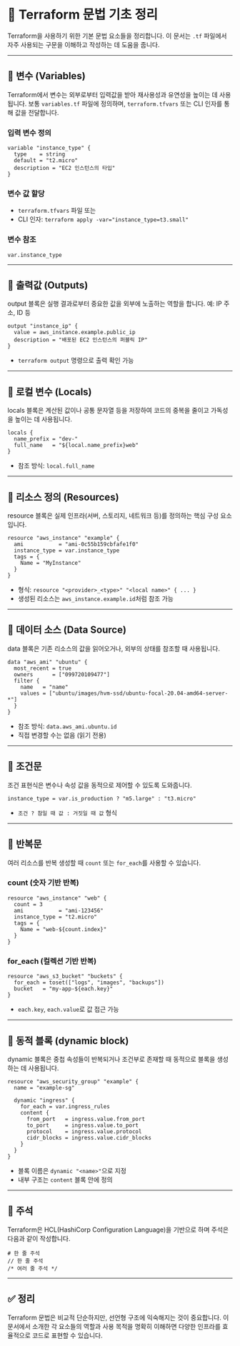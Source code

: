 # 📘 Terraform 문법 기초 정리

Terraform을 사용하기 위한 기본 문법 요소들을 정리합니다. 이 문서는 `.tf` 파일에서 자주 사용되는 구문을 이해하고 작성하는 데 도움을 줍니다.

---

## 🔹 변수 (Variables)

Terraform에서 변수는 외부로부터 입력값을 받아 재사용성과 유연성을 높이는 데 사용됩니다. 보통 `variables.tf` 파일에 정의하며, `terraform.tfvars` 또는 CLI 인자를 통해 값을 전달합니다.

### 입력 변수 정의

```hcl
variable "instance_type" {
  type    = string
  default = "t2.micro"
  description = "EC2 인스턴스의 타입"
}
```

### 변수 값 할당

- `terraform.tfvars` 파일 또는
- CLI 인자: `terraform apply -var="instance_type=t3.small"`

### 변수 참조

```hcl
var.instance_type
```

---

## 🔹 출력값 (Outputs)

output 블록은 실행 결과로부터 중요한 값을 외부에 노출하는 역할을 합니다. 예: IP 주소, ID 등

```hcl
output "instance_ip" {
  value = aws_instance.example.public_ip
  description = "배포된 EC2 인스턴스의 퍼블릭 IP"
}
```

- `terraform output` 명령으로 출력 확인 가능

---

## 🔹 로컬 변수 (Locals)

locals 블록은 계산된 값이나 공통 문자열 등을 저장하여 코드의 중복을 줄이고 가독성을 높이는 데 사용됩니다.

```hcl
locals {
  name_prefix = "dev-"
  full_name   = "${local.name_prefix}web"
}
```

- 참조 방식: `local.full_name`

---

## 🔹 리소스 정의 (Resources)

resource 블록은 실제 인프라(서버, 스토리지, 네트워크 등)를 정의하는 핵심 구성 요소입니다.

```hcl
resource "aws_instance" "example" {
  ami           = "ami-0c55b159cbfafe1f0"
  instance_type = var.instance_type
  tags = {
    Name = "MyInstance"
  }
}
```

- 형식: `resource "<provider>_<type>" "<local name>" { ... }`
- 생성된 리소스는 `aws_instance.example.id`처럼 참조 가능

---

## 🔹 데이터 소스 (Data Source)

data 블록은 기존 리소스의 값을 읽어오거나, 외부의 상태를 참조할 때 사용됩니다.

```hcl
data "aws_ami" "ubuntu" {
  most_recent = true
  owners      = ["099720109477"]
  filter {
    name   = "name"
    values = ["ubuntu/images/hvm-ssd/ubuntu-focal-20.04-amd64-server-*"]
  }
}
```

- 참조 방식: `data.aws_ami.ubuntu.id`
- 직접 변경할 수는 없음 (읽기 전용)

---

## 🔹 조건문

조건 표현식은 변수나 속성 값을 동적으로 제어할 수 있도록 도와줍니다.

```hcl
instance_type = var.is_production ? "m5.large" : "t3.micro"
```

- `조건 ? 참일 때 값 : 거짓일 때 값` 형식

---

## 🔹 반복문

여러 리소스를 반복 생성할 때 `count` 또는 `for_each`를 사용할 수 있습니다.

### count (숫자 기반 반복)

```hcl
resource "aws_instance" "web" {
  count = 3
  ami           = "ami-123456"
  instance_type = "t2.micro"
  tags = {
    Name = "web-${count.index}"
  }
}
```

### for_each (컬렉션 기반 반복)

```hcl
resource "aws_s3_bucket" "buckets" {
  for_each = toset(["logs", "images", "backups"])
  bucket   = "my-app-${each.key}"
}
```

- `each.key`, `each.value`로 값 접근 가능

---

## 🔹 동적 블록 (dynamic block)

dynamic 블록은 중첩 속성들이 반복되거나 조건부로 존재할 때 동적으로 블록을 생성하는 데 사용됩니다.

```hcl
resource "aws_security_group" "example" {
  name = "example-sg"

  dynamic "ingress" {
    for_each = var.ingress_rules
    content {
      from_port   = ingress.value.from_port
      to_port     = ingress.value.to_port
      protocol    = ingress.value.protocol
      cidr_blocks = ingress.value.cidr_blocks
    }
  }
}
```

- 블록 이름은 `dynamic "<name>"`으로 지정
- 내부 구조는 `content` 블록 안에 정의

---

## 🔹 주석

Terraform은 HCL(HashiCorp Configuration Language)을 기반으로 하며 주석은 다음과 같이 작성합니다.

```hcl
# 한 줄 주석
// 한 줄 주석
/* 여러 줄 주석 */
```

---

## ✅ 정리

Terraform 문법은 비교적 단순하지만, 선언형 구조에 익숙해지는 것이 중요합니다.
이 문서에서 소개한 각 요소들의 역할과 사용 목적을 명확히 이해하면 다양한 인프라를 효율적으로 코드로 표현할 수 있습니다.
